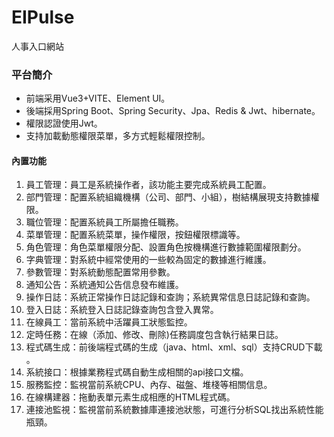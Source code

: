 #  EIPulse

人事入口網站

### 平台簡介
- 前端采用Vue3+VITE、Element UI。
- 後端採用Spring Boot、Spring Security、Jpa、Redis & Jwt、hibernate。
- 權限認證使用Jwt。
- 支持加載動態權限菜單，多方式輕鬆權限控制。


#### 內置功能
1. 員工管理：員工是系統操作者，該功能主要完成系統員工配置。
2. 部門管理：配置系統組織機構（公司、部門、小組），樹結構展現支持數據權限。
3. 職位管理：配置系統員工所屬擔任職務。
4. 菜單管理：配置系統菜單，操作權限，按鈕權限標識等。
5. 角色管理：角色菜單權限分配、設置角色按機構進行數據範圍權限劃分。
6. 字典管理：對系統中經常使用的一些較為固定的數據進行維護。
7. 參數管理：對系統動態配置常用參數。
8. 通知公告：系統通知公告信息發布維護。
9. 操作日誌：系統正常操作日誌記錄和查詢；系統異常信息日誌記錄和查詢。
10. 登入日誌：系統登入日誌記錄查詢包含登入異常。
11. 在線員工：當前系統中活躍員工狀態監控。
12. 定時任務：在線（添加、修改、刪除)任務調度包含執行結果日誌。
13. 程式碼生成：前後端程式碼的生成（java、html、xml、sql）支持CRUD下載 。
14. 系統接口：根據業務程式碼自動生成相關的api接口文檔。
15. 服務監控：監視當前系統CPU、內存、磁盤、堆棧等相關信息。
16. 在線構建器：拖動表單元素生成相應的HTML程式碼。
17. 連接池監視：監視當前系統數據庫連接池狀態，可進行分析SQL找出系統性能瓶頸。


 